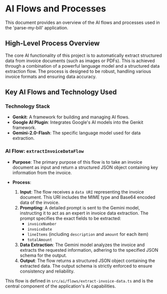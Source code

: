 # AI Flows and Processes

This document provides an overview of the AI flows and processes used in the 'parse-my-bill' application.

## High-Level Process Overview

The core AI functionality of this project is to automatically extract structured data from invoice documents (such as images or PDFs). This is achieved through a combination of a powerful language model and a structured data extraction flow. The process is designed to be robust, handling various invoice formats and ensuring data accuracy.

## Key AI Flows and Technology Used

### Technology Stack

- **Genkit**: A framework for building and managing AI flows.
- **Google AI Plugin**: Integrates Google's AI models into the Genkit framework.
- **Gemini-2.0-Flash**: The specific language model used for data extraction.

### AI Flow: `extractInvoiceDataFlow`

- **Purpose**: The primary purpose of this flow is to take an invoice document as input and return a structured JSON object containing key information from the invoice.

- **Process**:
  1.  **Input**: The flow receives a `data URI` representing the invoice document. This URI includes the MIME type and Base64 encoded data of the invoice.
  2.  **Prompting**: A detailed prompt is sent to the Gemini model, instructing it to act as an expert in invoice data extraction. The prompt specifies the exact fields to be extracted:
      - `invoiceNumber`
      - `invoiceDate`
      - `lineItems` (including `description` and `amount` for each item)
      - `totalAmount`
  3.  **Data Extraction**: The Gemini model analyzes the invoice and extracts the requested information, adhering to the specified JSON schema for the output.
  4.  **Output**: The flow returns a structured JSON object containing the extracted data. The output schema is strictly enforced to ensure consistency and reliability.

This flow is defined in `src/ai/flows/extract-invoice-data.ts` and is the central component of the application's AI capabilities.
